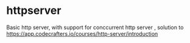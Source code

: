 # httpserver
Basic http server, with support for conccurrent http server ,  solution to  https://app.codecrafters.io/courses/http-server/introduction
